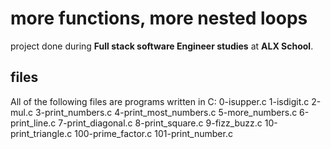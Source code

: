# more functions, more nested loops

project done during **Full stack software Engineer studies** at **ALX School**.

## files
All of the following files are programs written in C:
0-isupper.c
1-isdigit.c
2-mul.c
3-print_numbers.c
4-print_most_numbers.c
5-more_numbers.c
6-print_line.c
7-print_diagonal.c
8-print_square.c
9-fizz_buzz.c
10-print_triangle.c
100-prime_factor.c
101-print_number.c
